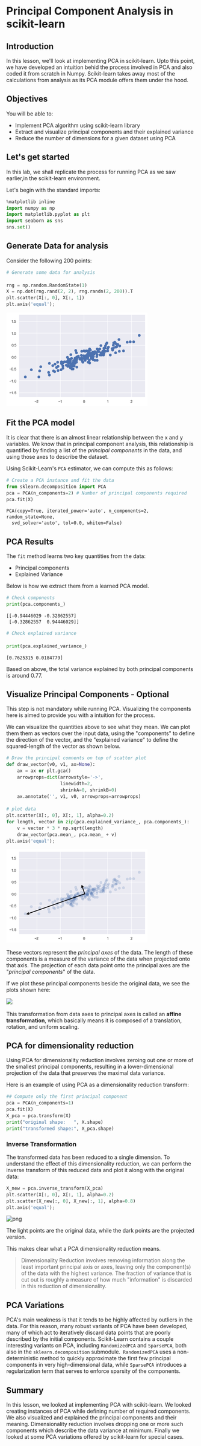 
# Principal Component Analysis in scikit-learn

## Introduction
In this lesson, we'll look at implementing PCA in scikit-learn. Upto this point, we have developed an intuition behid the process involved in PCA and also coded it from scratch in Numpy. Scikit-learn takes away most of the calculations from analysis as its PCA module offers them under the hood. 

## Objectives
You will be able to:
* Implement PCA algorithm using scikit-learn library 
* Extract and visualize principal components and their explained variance
* Reduce the number of dimensions for a given dataset using PCA 


## Let's get started 

In this lab, we shall replicate the process for running PCA as we saw earlier,in the scikit-learn environment. 

Let's begin with the standard imports:


```python
%matplotlib inline
import numpy as np
import matplotlib.pyplot as plt
import seaborn as sns
sns.set()
```

## Generate Data for analysis

Consider the following 200 points:


```python
# Generate some data for analysis

rng = np.random.RandomState(1)
X = np.dot(rng.rand(2, 2), rng.randn(2, 200)).T
plt.scatter(X[:, 0], X[:, 1])
plt.axis('equal');
```


![png](index_files/index_5_0.png)


## Fit the PCA model

It is clear that there is an almost linear relationship between the x and y variables. We know that in principal component analysis, this relationship is quantified by finding a list of the *principal components* in the data, and using those axes to describe the dataset.

Using Scikit-Learn's ``PCA`` estimator, we can compute this as follows:


```python
# Create a PCA instance and fit the data 
from sklearn.decomposition import PCA
pca = PCA(n_components=2) # Number of principal components required
pca.fit(X)
```




    PCA(copy=True, iterated_power='auto', n_components=2, random_state=None,
      svd_solver='auto', tol=0.0, whiten=False)



## PCA Results

The `fit` method learns two key quantities from the data:
* Principal components 
* Explained Variance

Below is how we extract them from a learned PCA model. 


```python
# Check components
print(pca.components_)
```

    [[-0.94446029 -0.32862557]
     [-0.32862557  0.94446029]]



```python
# Check explained variance

print(pca.explained_variance_)
```

    [0.7625315 0.0184779]


Based on above, the total variance explained by both principal components is around 0.77. 

## Visualize Principal Components - Optional

This step is not mandatory while running PCA. Visualizing the components here is aimed to provide you with a intuition for the process. 

We can visualize the quantities above to see what they mean. We can plot them them as vectors over the input data, using the "components" to define the direction of the vector, and the "explained variance" to define the squared-length of the vector as shown below. 


```python
# Draw the principal comnents on top of scatter plot 
def draw_vector(v0, v1, ax=None):
    ax = ax or plt.gca()
    arrowprops=dict(arrowstyle='->',
                    linewidth=2,
                    shrinkA=0, shrinkB=0)
    ax.annotate('', v1, v0, arrowprops=arrowprops)

# plot data
plt.scatter(X[:, 0], X[:, 1], alpha=0.2)
for length, vector in zip(pca.explained_variance_, pca.components_):
    v = vector * 3 * np.sqrt(length)
    draw_vector(pca.mean_, pca.mean_ + v)
plt.axis('equal');
```


![png](index_files/index_13_0.png)


These vectors represent the *principal axes* of the data. The length of these components is a measure of the variance of the data when projected onto that axis.
The projection of each data point onto the principal axes are the "*principal components*" of the data.

If we plot these principal components beside the original data, we see the plots shown here:

![](pcs.png)

This transformation from data axes to principal axes is called an __affine transformation__, which basically means it is composed of a translation, rotation, and uniform scaling.

## PCA for dimensionality reduction

Using PCA for dimensionality reduction involves zeroing out one or more of the smallest principal components, resulting in a lower-dimensional projection of the data that preserves the maximal data variance.

Here is an example of using PCA as a dimensionality reduction transform:


```python
## Compute only the first principal component
pca = PCA(n_components=1)
pca.fit(X)
X_pca = pca.transform(X)
print("original shape:   ", X.shape)
print("transformed shape:", X_pca.shape)
```

### Inverse Transformation

The transformed data has been reduced to a single dimension. To understand the effect of this dimensionality reduction, we can perform the inverse transform of this reduced data and plot it along with the original data:


```python
X_new = pca.inverse_transform(X_pca)
plt.scatter(X[:, 0], X[:, 1], alpha=0.2)
plt.scatter(X_new[:, 0], X_new[:, 1], alpha=0.8)
plt.axis('equal');
```


![png](index_files/index_20_0.png)


The light points are the original data, while the dark points are the projected version.

This makes clear what a PCA dimensionality reduction means.

> Dimensionality Reduction involves removing information along the least important principal axis or axes, leaving only the component(s) of the data with the highest variance. The fraction of variance that is cut out is roughly a measure of how much "information" is discarded in this reduction of dimensionality.

## PCA Variations

PCA's main weakness is that it tends to be highly affected by outliers in the data. For this reason, many robust variants of PCA have been developed, many of which act to iteratively discard data points that are poorly described by the initial components. Scikit-Learn contains a couple interesting variants on PCA, including `RandomizedPCA` and `SparsePCA`, both also in the `sklearn.decomposition` submodule.` RandomizedPCA` uses a non-deterministic method to quickly approximate the first few principal components in very high-dimensional data, while `SparsePCA` introduces a regularization term that serves to enforce sparsity of the components.

##  Summary
In this lesson, we looked at implementing PCA with scikit-learn. We looked creating instances of PCA while defining number of required components. We also visualized and explained the principal components and their meaning. Dimensionality reduction involves dropping one or more such components which describe the data variance at minimum. Finally we looked at some PCA variations offered by scikit-learn for special cases. 
